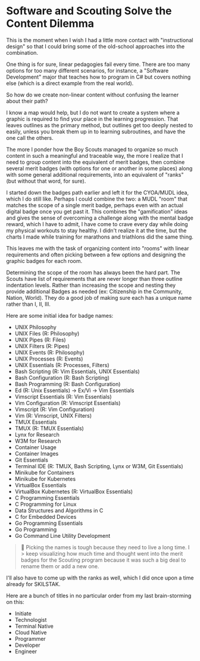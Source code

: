 # Software and Scouting Solve the Content Dilemma

This is the moment when I wish I had a little more contact with
"instructional design" so that I could bring some of the old-school
approaches into the combination. 

One thing is for sure, linear pedagogies fail every time. There are too
many options for too many different scenarios, for instance, a "Software
Development" major that teaches how to program in C# but covers nothing
else (which is a direct example from the real world).

So how do we create non-linear content without confusing the learner
about their path?

I know a map would help, but I do not want to create a system where a
graphic is required to find your place in the learning progression. That
leaves outlines as the primary method, but outlines get too deeply
nested to easily, unless you break them up in to learning subroutines,
and have the one call the others. 

The more I ponder how the Boy Scouts managed to organize so much content
in such a meaningful and traceable way, the more I realize that I need
to group content into the equivalent of merit badges, then combine
several merit badges (with options for one or another in some places)
along with some general additional requirements, into an equivalent of
"ranks" (but without that word, for sure).

I started down the badges path earlier and left it for the CYOA/MUDL
idea, which I do still like. Perhaps I could combine the two: a MUDL
"room" that matches the scope of a single merit badge, perhaps even with
an actual digital badge once you get past it. This combines the
"gamification" ideas and gives the sense of overcoming a challenge along
with the mental badge reward, which I have to admit, I have come to
crave every day while doing my physical workouts to stay healthy. I
didn't realize it at the time, but the charts I made while training for
marathons and triathlons did the same thing.

This leaves me with the task of organizing content into "rooms" with
linear requirements and often picking between a few options and
designing the graphic badges for each room. 

Determining the scope of the room has always been the hard part. The
Scouts have list of requirements that are never longer than three
outline indentation levels. Rather than increasing the scope and nesting
they provide additional Badges as needed (ex: Citizenship in the
Community, Nation, World). They do a good job of making sure each has a
unique name rather than I, II, III.

Here are some initial idea for badge names:

* UNIX Philosophy
* UNIX Files (R: Philosophy)
* UNIX Pipes (R: Files)
* UNIX Filters (R: Pipes)
* UNIX Events (R: Philosophy)
* UNIX Processes (R: Events)
* UNIX Essentials (R: Processes, Filters)
* Bash Scripting (R: Vim Essentials, UNIX Essentials)
* Bash Configuration (R: Bash Scripting)
* Bash Programming (R: Bash Configuration)
* Ed (R: Unix Essentials) -> Ex/Vi -> Vim Essentials
* Vimscript Essentials (R: Vim Essentials)
* Vim Configuration (R: Vimscript Essentials)
* Vimscript (R: Vim Configuration)
* Vim (R: Vimscript, UNIX Filters)
* TMUX Essentials
* TMUX (R: TMUX Essentials)
* Lynx for Research
* W3M for Research
* Container Usage
* Container Images
* Git Essentials
* Terminal IDE (R: TMUX, Bash Scripting, Lynx or W3M, Git Essentials)
* Minikube for Containers
* Minikube for Kubernetes
* VirtualBox Essentials
* VirtualBox Kubernetes (R: VirtualBox Essentials)
* C Programming Essentials
* C Programming for Linux
* Data Structures and Algorithms in C
* C for Embedded Devices
* Go Programming Essentials
* Go Programming
* Go Command Line Utility Development

> 💬
> Picking the names is tough because they need to live a long time. I >
> keep visualizing how much time and thought went into the merit badges
> for the Scouting program because it was such a big deal to rename them
> or add a new one.

I'll also have to come up with the ranks as well, which I did once upon
a time already for SKILSTAK.

Here are a bunch of titles in no particular order from my last
brain-storming on this:

* Initiate
* Technologist
* Terminal Native 
* Cloud Native
* Programmer
* Developer
* Engineer

